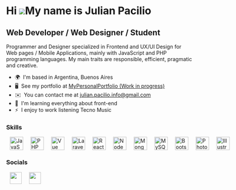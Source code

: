 Hi ![](https://user-images.githubusercontent.com/18350557/176309783-0785949b-9127-417c-8b55-ab5a4333674e.gif)My name is Julian Pacilio
======================================================================================================================================

Web Developer / Web Designer / Student
--------------------------------------

Programmer and Designer specialized in Frontend and UX/UI Design for Web pages / Mobile Applications, mainly with JavaScript and PHP programming languages. My main traits are responsible, efficient, pragmatic and creative.

* 🌍  I'm based in Argentina, Buenos Aires
* 🖥️  See my portfolio at [MyPersonalPortfolio (Work in progress)](http://pacilio-julian.vercel.app)
* ✉️  You can contact me at [julian.pacilio.info@gmail.com](mailto:julian.pacilio.info@gmail.com)
* 🧠  I'm learning everything about front-end
* ⚡  I enjoy to work listening Tecno Music

### Skills

<div style="display: flex;">
    <div>
        <a href="https://developer.mozilla.org/en-US/docs/Web/JavaScript" target="_blank" rel="noreferrer"><img style="margin:0 10px;" src="https://raw.githubusercontent.com/danielcranney/readme-generator/main/public/icons/skills/javascript-colored.svg" width="36" height="36" alt="JavaScript" /></a>
    </div>
    <div>
        <a href="https://www.php.net/" target="_blank" rel="noreferrer"><img style="margin:0 10px;" src="https://raw.githubusercontent.com/danielcranney/readme-generator/main/public/icons/skills/php-colored.svg" width="36" height="36" alt="PHP" /></a>
    </div>
    <div>
        <a href="https://vuejs.org/" target="_blank" rel="noreferrer"><img style="margin:0 10px;" src="https://raw.githubusercontent.com/danielcranney/readme-generator/main/public/icons/skills/vuejs-colored.svg" width="36" height="36" alt="Vue" /></a>
    </div>
    <div>
        <a href="https://laravel.com/" target="_blank" rel="noreferrer"><img style="margin:0 10px;" src="https://raw.githubusercontent.com/danielcranney/readme-generator/main/public/icons/skills/laravel-colored.svg" width="36" height="36" alt="Laravel" /></a>
    </div>
    <div>
        <a href="https://reactjs.org/" target="_blank" rel="noreferrer"><img style="margin:0 10px;" src="https://raw.githubusercontent.com/danielcranney/readme-generator/main/public/icons/skills/react-colored.svg" width="36" height="36" alt="React" /></a>
    </div>
    <div>
        <a href="https://nodejs.org/en/" target="_blank" rel="noreferrer"><img style="margin:0 10px;" src="https://raw.githubusercontent.com/danielcranney/readme-generator/main/public/icons/skills/nodejs-colored.svg" width="36" height="36" alt="NodeJS" /></a>
    </div>
    <div>
        <a href="https://www.mongodb.com/" target="_blank" rel="noreferrer"><img style="margin:0 10px;" src="https://raw.githubusercontent.com/danielcranney/readme-generator/main/public/icons/skills/mongodb-colored.svg" width="36" height="36" alt="MongoDB" /></a>
    </div>
    <div>
        <a href="https://www.mysql.com/" target="_blank" rel="noreferrer"><img style="margin:0 10px;" src="https://raw.githubusercontent.com/danielcranney/readme-generator/main/public/icons/skills/mysql-colored.svg" width="36" height="36" alt="MySQL" /></a>
    </div>
    <div>
        <a href="https://getbootstrap.com/" target="_blank" rel="noreferrer"><img style="margin:0 10px;" src="https://raw.githubusercontent.com/danielcranney/readme-generator/main/public/icons/skills/bootstrap-colored.svg" width="36" height="36" alt="Bootstrap" /></a>
    </div>
    <div>
        <a href="https://www.adobe.com/uk/products/photoshop.html" target="_blank" rel="noreferrer"><img style="margin:0 10px;" src="https://raw.githubusercontent.com/danielcranney/readme-generator/main/public/icons/skills/photoshop-colored.svg" width="36" height="36" alt="Photoshop" /></a>
    </div>
    <div>
        <a href="adobe.com/uk/products/illustrator.html" target="_blank" rel="noreferrer"><img style="margin:0 10px;" src="https://raw.githubusercontent.com/danielcranney/readme-generator/main/public/icons/skills/illustrator-colored.svg" width="36" height="36" alt="Illustrator" /></a>
    </div>
</div>


### Socials

<p align="left"> <a href="https://www.behance.com/julianpacilio" target="_blank" rel="noreferrer"><img style="margin:0 10px;" src="https://raw.githubusercontent.com/danielcranney/readme-generator/main/public/icons/socials/behance.svg" width="32" height="32" /></a><a href="https://www.linkedin.com/in/julian-pacilio" target="_blank" rel="noreferrer"><img style="margin:0 10px;" src="https://raw.githubusercontent.com/danielcranney/readme-generator/main/public/icons/socials/linkedin.svg" width="32" height="32" /></a></p>
